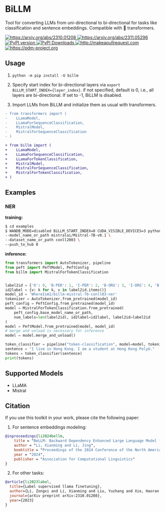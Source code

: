 # BiLLM
Tool for converting LLMs from uni-directional to bi-directional for tasks like classification and sentence embeddings. Compatible with 🤗 transformers.

<a href="https://arxiv.org/abs/2310.01208">
    <img src="https://img.shields.io/badge/Arxiv-2310.01208-yellow.svg?style=flat-square" alt="https://arxiv.org/abs/2310.01208" />
</a>
<a href="https://arxiv.org/abs/2311.05296">
    <img src="https://img.shields.io/badge/Arxiv-2311.05296-yellow.svg?style=flat-square" alt="https://arxiv.org/abs/2311.05296" />
</a>
<a href="https://pypi.org/project/billm/">
    <img src="https://img.shields.io/pypi/v/billm?style=flat-square" alt="PyPI version" />
</a>
<a href="https://pypi.org/project/billm/">
    <img src="https://img.shields.io/pypi/dm/billm?style=flat-square" alt="PyPI Downloads" />
</a>
<a href="http://makeapullrequest.com">
    <img src="https://img.shields.io/badge/PRs-welcome-brightgreen.svg?style=flat-square" alt="http://makeapullrequest.com" />
</a>
<a href="https://pdm-project.org">
    <img src="https://img.shields.io/badge/pdm-managed-blueviolet" alt="https://pdm-project.org" />
</a>


## Usage

1) `python -m pip install -U billm`

2) Specify start index for bi-directional layers via `export BiLLM_START_INDEX={layer_index}`. if not specified, default is 0, i.e., all layers are bi-directional. If set to -1, BiLLM is disabled.

3) Import LLMs from BiLLM and initialize them as usual with transformers.

```diff
- from transformers import (
-    LLamaModel,
-    LLamaForSequenceClassification,
-    MistralModel,
-    MistralForSequenceClassification
- )

+ from billm import (
+    LLamaModel,
+    LLamaForSequenceClassification,
+    LLamaForTokenClassification,
+    MistralModel,
+    MistralForSequenceClassification,
+    MistralForTokenClassification,
+ )
```

## Examples

### NER

**training:**

```bash
$ cd examples
$ WANDB_MODE=disabled BiLLM_START_INDEX=0 CUDA_VISIBLE_DEVICES=3 python billm_ner.py \
--model_name_or_path mistralai/Mistral-7B-v0.1 \
--dataset_name_or_path conll2003 \
--push_to_hub 0
```

**inference:**

```python
from transformers import AutoTokenizer, pipeline
from peft import PeftModel, PeftConfig
from billm import MistralForTokenClassification


label2id = {'O': 0, 'B-PER': 1, 'I-PER': 2, 'B-ORG': 3, 'I-ORG': 4, 'B-LOC': 5, 'I-LOC': 6, 'B-MISC': 7, 'I-MISC': 8}
id2label = {v: k for k, v in label2id.items()}
model_id = 'WhereIsAI/billm-mistral-7b-conll03-ner'
tokenizer = AutoTokenizer.from_pretrained(model_id)
peft_config = PeftConfig.from_pretrained(model_id)
model = MistralForTokenClassification.from_pretrained(
    peft_config.base_model_name_or_path,
    num_labels=len(label2id), id2label=id2label, label2id=label2id
)
model = PeftModel.from_pretrained(model, model_id)
# merge and unload is necessary for inference
model = model.merge_and_unload()

token_classifier = pipeline("token-classification", model=model, tokenizer=tokenizer, aggregation_strategy="simple")
sentence = "I live in Hong Kong. I am a student at Hong Kong PolyU."
tokens = token_classifier(sentence)
print(tokens)
```


## Supported Models

- LLaMA
- Mistral

## Citation

If you use this toolkit in your work, please cite the following paper:

1) For sentence embeddings modeling:

```bibtex
@inproceedings{li2024bellm,
    title = "BeLLM: Backward Dependency Enhanced Large Language Model for Sentence Embeddings",
    author = "Li, Xianming and Li, Jing",
    booktitle = "Proceedings of the 2024 Conference of the North American Chapter of the Association for Computational Linguistics",
    year = "2024",
    publisher = "Association for Computational Linguistics"
}
```

2) For other tasks:

```bibtex
@article{li2023label,
  title={Label supervised llama finetuning},
  author={Li, Zongxi and Li, Xianming and Liu, Yuzhang and Xie, Haoran and Li, Jing and Wang, Fu-lee and Li, Qing and Zhong, Xiaoqin},
  journal={arXiv preprint arXiv:2310.01208},
  year={2023}
}
```
